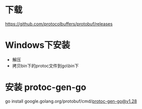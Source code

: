# 下载
https://github.com/protocolbuffers/protobuf/releases

# Windows下安装
- 解压
- 拷贝bin下的protoc文件到go\bin下

# 安装 protoc-gen-go
go install google.golang.org/protobuf/cmd/protoc-gen-go@v1.28


